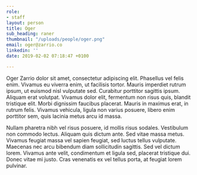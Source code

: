 ```yaml
---
role:
- staff
layout: person
title: Oger
sub_heading: raner
thumbnail: "/uploads/people/oger.png"
email: oger@zarrio.co
linkedin: ''
date: 2019-02-02 07:18:47 +0100

---
```

Oger Zarrio dolor sit amet, consectetur adipiscing elit. Phasellus vel felis enim. Vivamus eu viverra enim, ut facilisis tortor. Mauris imperdiet rutrum ipsum, ut euismod nisl vulputate sed. Curabitur porttitor sagittis ipsum. Aliquam erat volutpat. Vivamus dolor elit, fermentum non risus quis, blandit tristique elit. Morbi dignissim faucibus placerat. Mauris in maximus erat, in rutrum felis. Vivamus vehicula, ligula non varius posuere, libero enim porttitor sem, quis lacinia metus arcu id massa.

Nullam pharetra nibh vel risus posuere, id mollis risus sodales. Vestibulum non commodo lectus. Aliquam quis dictum ante. Sed vitae massa metus. Vivamus feugiat massa vel sapien feugiat, sed luctus tellus vulputate. Maecenas nec arcu bibendum diam sollicitudin sagittis. Sed vel dictum lorem. Vivamus ante velit, condimentum et ligula sed, placerat tristique dui. Donec vitae mi justo. Cras venenatis ex vel tellus porta, at feugiat lorem pulvinar.